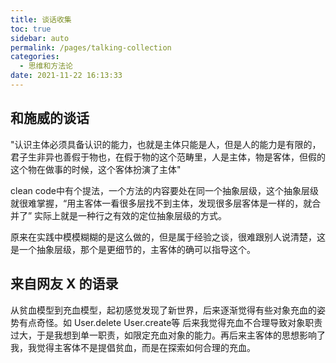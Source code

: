 ```yaml
---
title: 谈话收集
toc: true
sidebar: auto
permalink: /pages/talking-collection
categories: 
  - 思维和方法论
date: 2021-11-22 16:13:33
---
```


## 和施威的谈话

"认识主体必须具备认识的能力，也就是主体只能是人，但是人的能力是有限的，君子生非异也善假于物也，在假于物的这个范畴里，人是主体，物是客体，但假的这个物在做事的时候，这个客体扮演了主体"

clean code中有个提法，一个方法的内容要处在同一个抽象层级，这个抽象层级就很难掌握，“用主客体一看很多层找不到主体，发现很多层客体是一样的，就合并了” 实际上就是一种行之有效的定位抽象层级的方式。

原来在实践中模模糊糊的是这么做的，但是属于经验之谈，很难跟别人说清楚，这是一个抽象层级，那个是更细节的，主客体的确可以指导这个。

## 来自网友 X 的语录

从贫血模型到充血模型，起初感觉发现了新世界，后来逐渐觉得有些对象充血的姿势有点奇怪。如
User.delete
User.create等
后来我觉得充血不合理导致对象职责过大，于是我想到单一职责，如限定充血对象的能力。再后来主客体的思想影响了我，我觉得主客体不是提倡贫血，而是在探索如何合理的充血。

